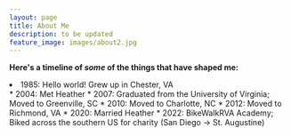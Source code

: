 ```yaml
---
layout: page
title: About Me
description: to be updated
feature_image: images/about2.jpg
---
```


**Here's a timeline of _some_ of the things that have shaped me:**
<li><a><i class="fa fa-duotone fa-baby"></i> 1985: Hello world! Grew up in Chester, VA</a></li>
* 2004: Met Heather
* 2007: Graduated from the University of Virginia; Moved to Greenville, SC
* 2010: Moved to Charlotte, NC
* 2012: Moved to Richmond, VA
* 2020: Married Heather
* 2022: BikeWalkRVA Academy; Biked across the southern US for charity (San Diego -> St. Augustine)

